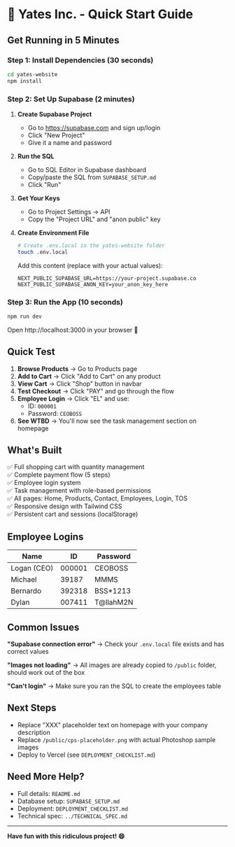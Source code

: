 # 🚀 Yates Inc. - Quick Start Guide

## Get Running in 5 Minutes

### Step 1: Install Dependencies (30 seconds)
```bash
cd yates-website
npm install
```

### Step 2: Set Up Supabase (2 minutes)

1. **Create Supabase Project**
   - Go to https://supabase.com and sign up/login
   - Click "New Project"
   - Give it a name and password

2. **Run the SQL**
   - Go to SQL Editor in Supabase dashboard
   - Copy/paste the SQL from `SUPABASE_SETUP.md`
   - Click "Run"

3. **Get Your Keys**
   - Go to Project Settings → API
   - Copy the "Project URL" and "anon public" key

4. **Create Environment File**
   ```bash
   # Create .env.local in the yates-website folder
   touch .env.local
   ```
   
   Add this content (replace with your actual values):
   ```
   NEXT_PUBLIC_SUPABASE_URL=https://your-project.supabase.co
   NEXT_PUBLIC_SUPABASE_ANON_KEY=your_anon_key_here
   ```

### Step 3: Run the App (10 seconds)
```bash
npm run dev
```

Open http://localhost:3000 in your browser 🎉

## Quick Test

1. **Browse Products** → Go to Products page
2. **Add to Cart** → Click "Add to Cart" on any product
3. **View Cart** → Click "Shop" button in navbar
4. **Test Checkout** → Click "PAY" and go through the flow
5. **Employee Login** → Click "EL" and use:
   - ID: `000001`
   - Password: `CEOBOSS`
6. **See WTBD** → You'll now see the task management section on homepage

## What's Built

✅ Full shopping cart with quantity management  
✅ Complete payment flow (5 steps)  
✅ Employee login system  
✅ Task management with role-based permissions  
✅ All pages: Home, Products, Contact, Employees, Login, TOS  
✅ Responsive design with Tailwind CSS  
✅ Persistent cart and sessions (localStorage)  

## Employee Logins

| Name | ID | Password |
|------|-----|----------|
| Logan (CEO) | 000001 | CEOBOSS |
| Michael | 39187 | MMMS |
| Bernardo | 392318 | BSS*1213 |
| Dylan | 007411 | T@llahM2N |

## Common Issues

**"Supabase connection error"**
→ Check your `.env.local` file exists and has correct values

**"Images not loading"**
→ All images are already copied to `/public` folder, should work out of the box

**"Can't login"**
→ Make sure you ran the SQL to create the employees table

## Next Steps

- Replace "XXX" placeholder text on homepage with your company description
- Replace `/public/cps-placeholder.png` with actual Photoshop sample images
- Deploy to Vercel (see `DEPLOYMENT_CHECKLIST.md`)

## Need More Help?

- Full details: `README.md`
- Database setup: `SUPABASE_SETUP.md`
- Deployment: `DEPLOYMENT_CHECKLIST.md`
- Technical spec: `../TECHNICAL_SPEC.md`

---

**Have fun with this ridiculous project! 😄**




